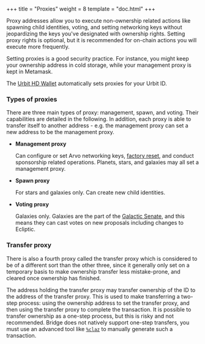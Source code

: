+++
title = "Proxies"
weight = 8
template = "doc.html"
+++

Proxy addresses allow you to execute non-ownership related actions like spawning
child identities, voting, and setting networking keys without jeopardizing the
keys you've designated with ownership rights. Setting proxy rights is optional,
but it is recommended for on-chain actions you will execute more frequently.

Setting proxies is a good security practice. For instance, you might keep your
ownership address in cold storage, while your management proxy is kept in Metamask.

The [Urbit HD Wallet](/docs/glossary/hdwallet) automatically sets proxies for
your Urbit ID.

### Types of proxies

There are three main types of proxy: management, spawn, and voting. Their
capabilities are detailed in the following. In addition, each proxy is able to
transfer itself to another address - e.g. the management proxy can set a new
address to be the management proxy.

- **Management proxy**

  Can configure or set Arvo networking keys,
  [factory reset](/manual/id/guide-to-resets), and conduct sponsorship related
  operations. Planets, stars, and galaxies may all set a management proxy.

- **Spawn proxy**

  For stars and galaxies only. Can create new child identities.

- **Voting proxy**

  Galaxies only. Galaxies are the part of the [Galactic
  Senate](/docs/glossary/senate), and this means they can cast votes on new
  proposals including changes to Ecliptic.

### Transfer proxy

There is also a fourth proxy called the transfer proxy which is considered to be
of a different sort than the other three, since it generally only set on a
temporary basis to make ownership transfer less mistake-prone, and cleared once
ownership has finished.

The address holding the transfer proxy may transfer ownership of the ID to the
address of the transfer proxy. This is used to make transferring a two-step
process: using the ownership address to set the transfer proxy, and then using
the transfer proxy to complete the transaction. It is possible to transfer
ownership as a one-step process, but this is risky and not recommended. Bridge
does not natively support one-step transfers, you must use an advanced tool like
[`%claz`](https://developers.urbit.org/reference/azimuth/advanced-azimuth-tools) to manually generate such a
transaction.

